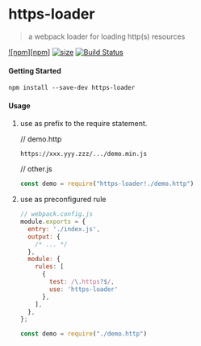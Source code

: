# https-loader
>  a webpack loader for loading http(s) resources

[![npm][npm]][npm-url]
[![size][size]][size-url]
[![Build Status][build-status]][build-status]


[npm-url]: https://www.npmjs.com/package/https-loader
[size]: https://packagephobia.now.sh/badge?p=https-loader
[size-url]: https://packagephobia.now.sh/result?p=https-loader
[build-status]: https://travis-ci.org/nanyuantingfeng/https-loader.svg?branch=master


#### Getting Started 

```shell
npm install --save-dev https-loader
```



#### Usage

1. use as prefix to the require statement.

   // demo.http

   ```
   https://xxx.yyy.zzz/.../demo.min.js
   ```

   // other.js

   ```js
   const demo = require("https-loader!./demo.http")
   ```

2. use as preconfigured rule

   ```js
   // webpack.config.js
   module.exports = {
     entry: './index.js',
     output: {
       /* ... */
     },
     module: {
       rules: [
         {
           test: /\.https?$/,
           use: 'https-loader'
         },
       ],
     },
   };
   
   ```

   ```js
   const demo = require("./demo.http")
   ```

   



